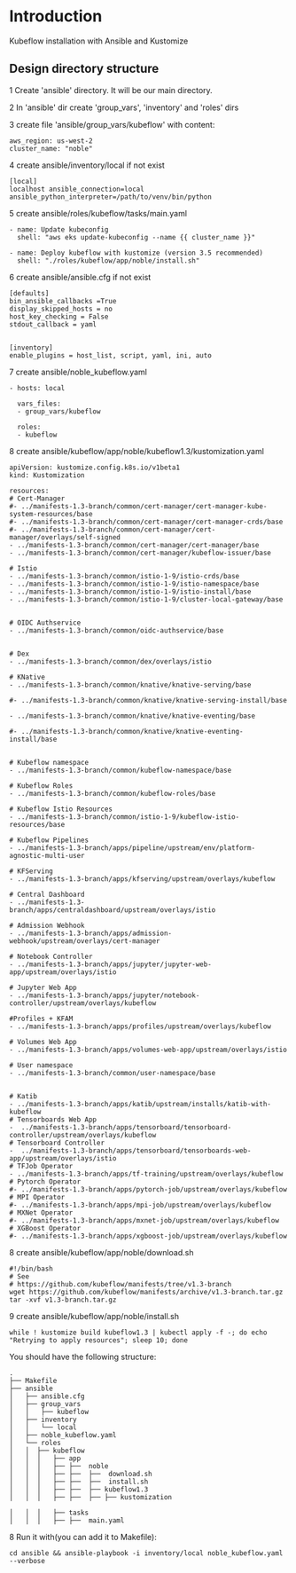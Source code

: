 # Introduction

Kubeflow installation with Ansible and Kustomize

## Design directory structure

1 Create 'ansible' directory. It will be our main directory.

2 In 'ansible' dir create 'group_vars', 'inventory' and 'roles' dirs

3 create file 'ansible/group_vars/kubeflow' with content:
```
aws_region: us-west-2
cluster_name: "noble"
```

4 create ansible/inventory/local if not exist
```
[local]
localhost ansible_connection=local ansible_python_interpreter=/path/to/venv/bin/python
```

5 create ansible/roles/kubeflow/tasks/main.yaml
```
- name: Update kubeconfig
  shell: "aws eks update-kubeconfig --name {{ cluster_name }}"

- name: Deploy kubeflow with kustomize (version 3.5 recommended)
  shell: "./roles/kubeflow/app/noble/install.sh"
```

6 create ansible/ansible.cfg if not exist
```
[defaults]
bin_ansible_callbacks =True
display_skipped_hosts = no
host_key_checking = False
stdout_callback = yaml


[inventory]
enable_plugins = host_list, script, yaml, ini, auto
```

7 create ansible/noble_kubeflow.yaml
```
- hosts: local

  vars_files:
  - group_vars/kubeflow

  roles:
  - kubeflow
```

8 create ansible/kubeflow/app/noble/kubeflow1.3/kustomization.yaml
```
apiVersion: kustomize.config.k8s.io/v1beta1
kind: Kustomization

resources:
# Cert-Manager
#- ../manifests-1.3-branch/common/cert-manager/cert-manager-kube-system-resources/base
#- ../manifests-1.3-branch/common/cert-manager/cert-manager-crds/base
#- ../manifests-1.3-branch/common/cert-manager/cert-manager/overlays/self-signed
- ../manifests-1.3-branch/common/cert-manager/cert-manager/base
- ../manifests-1.3-branch/common/cert-manager/kubeflow-issuer/base

# Istio
- ../manifests-1.3-branch/common/istio-1-9/istio-crds/base
- ../manifests-1.3-branch/common/istio-1-9/istio-namespace/base
- ../manifests-1.3-branch/common/istio-1-9/istio-install/base
- ../manifests-1.3-branch/common/istio-1-9/cluster-local-gateway/base


# OIDC Authservice
- ../manifests-1.3-branch/common/oidc-authservice/base


# Dex
- ../manifests-1.3-branch/common/dex/overlays/istio

# KNative
- ../manifests-1.3-branch/common/knative/knative-serving/base

#- ../manifests-1.3-branch/common/knative/knative-serving-install/base

- ../manifests-1.3-branch/common/knative/knative-eventing/base

#- ../manifests-1.3-branch/common/knative/knative-eventing-install/base


# Kubeflow namespace
- ../manifests-1.3-branch/common/kubeflow-namespace/base

# Kubeflow Roles
- ../manifests-1.3-branch/common/kubeflow-roles/base

# Kubeflow Istio Resources
- ../manifests-1.3-branch/common/istio-1-9/kubeflow-istio-resources/base

# Kubeflow Pipelines
- ../manifests-1.3-branch/apps/pipeline/upstream/env/platform-agnostic-multi-user

# KFServing
- ../manifests-1.3-branch/apps/kfserving/upstream/overlays/kubeflow

# Central Dashboard
- ../manifests-1.3-branch/apps/centraldashboard/upstream/overlays/istio

# Admission Webhook
- ../manifests-1.3-branch/apps/admission-webhook/upstream/overlays/cert-manager

# Notebook Controller
- ../manifests-1.3-branch/apps/jupyter/jupyter-web-app/upstream/overlays/istio

# Jupyter Web App
- ../manifests-1.3-branch/apps/jupyter/notebook-controller/upstream/overlays/kubeflow

#Profiles + KFAM
- ../manifests-1.3-branch/apps/profiles/upstream/overlays/kubeflow

# Volumes Web App
- ../manifests-1.3-branch/apps/volumes-web-app/upstream/overlays/istio

# User namespace
- ../manifests-1.3-branch/common/user-namespace/base


# Katib
- ../manifests-1.3-branch/apps/katib/upstream/installs/katib-with-kubeflow
# Tensorboards Web App
-  ../manifests-1.3-branch/apps/tensorboard/tensorboard-controller/upstream/overlays/kubeflow
# Tensorboard Controller
-  ../manifests-1.3-branch/apps/tensorboard/tensorboards-web-app/upstream/overlays/istio
# TFJob Operator
- ../manifests-1.3-branch/apps/tf-training/upstream/overlays/kubeflow
# Pytorch Operator
#- ../manifests-1.3-branch/apps/pytorch-job/upstream/overlays/kubeflow
# MPI Operator
#- ../manifests-1.3-branch/apps/mpi-job/upstream/overlays/kubeflow
# MXNet Operator
#- ../manifests-1.3-branch/apps/mxnet-job/upstream/overlays/kubeflow
# XGBoost Operator
#- ../manifests-1.3-branch/apps/xgboost-job/upstream/overlays/kubeflow
```

8 create ansible/kubeflow/app/noble/download.sh
```
#!/bin/bash
# See
# https://github.com/kubeflow/manifests/tree/v1.3-branch
wget https://github.com/kubeflow/manifests/archive/v1.3-branch.tar.gz
tar -xvf v1.3-branch.tar.gz
```

9 create ansible/kubeflow/app/noble/install.sh
```
while ! kustomize build kubeflow1.3 | kubectl apply -f -; do echo "Retrying to apply resources"; sleep 10; done

```

You should have the following structure:
```
.
├── Makefile
├── ansible
│   ├── ansible.cfg
│   ├── group_vars
│   │   ├── kubeflow
│   ├── inventory
│   │   └── local
│   ├── noble_kubeflow.yaml
│   └── roles
│   │  ├── kubeflow
│   │  │   ├── app
│   │  │   ├── ├──  noble
│   │  │   ├── ├──  ├──  download.sh
│   │  │   ├── ├──  ├──  install.sh
│   │  │   ├── ├──  ├── kubeflow1.3
│   │  │   ├── ├──  ├── ├── kustomization
    
│   │  │   ├── tasks
│   │  │   ├── ├──  main.yaml

```

8 Run it with(you can add it to Makefile):
```
cd ansible && ansible-playbook -i inventory/local noble_kubeflow.yaml --verbose
```
